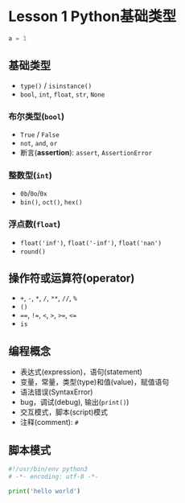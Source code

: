 # Lesson 1 Python基础类型

```python
a = 1
```

## 基础类型

- `type()` / `isinstance()`
- `bool`, `int`, `float`, `str`, `None`

### 布尔类型(`bool`)

- `True` / `False`
- `not`, `and`, `or`
- 断言(**assertion**): `assert`, `AssertionError`

### 整数型(`int`)

- `0b`/`0o`/`0x`
- `bin()`, `oct()`, `hex()`

### 浮点数(`float`)

- `float('inf')`, `float('-inf')`, `float('nan')`
- `round()`

## 操作符或运算符(operator)

- `+`, `-`, `*`, `/`, `**`, `//`, `%`
- `()`
- `==`, `!=`, `<`, `>`, `>=`, `<=`
- `is`

## 编程概念

- 表达式(expression)，语句(statement)
- 变量，常量，类型(type)和值(value)，赋值语句
- 语法错误(SyntaxError)
- bug，调试(debug), 输出(`print()`)
- 交互模式，脚本(script)模式
- 注释(comment): `#`

## 脚本模式

```python
#!/usr/bin/env python3
# -*- encoding: utf-8 -*-

print('hello world')
```
